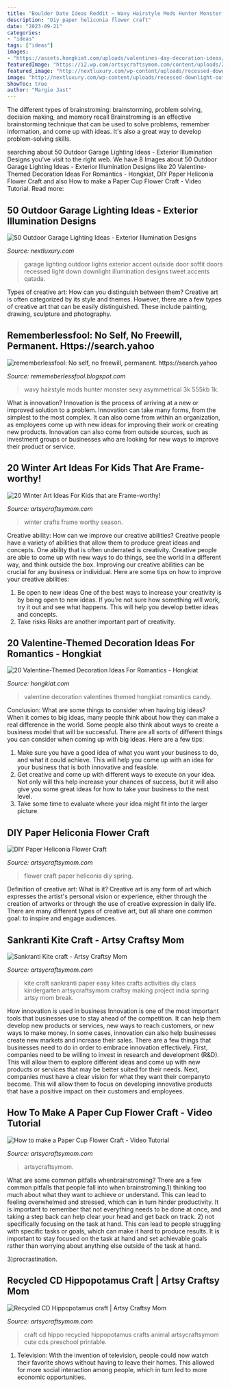 ```yaml
---
title: "Boulder Date Ideas Reddit ~ Wavy Hairstyle Mods Hunter Monster Sexy Asymmetrical 3k 555kb 1k"
description: "Diy paper heliconia flower craft"
date: "2023-09-21"
categories:
- "ideas"
tags: ["ideas"]
images:
- "https://assets.hongkiat.com/uploads/valentines-day-decoration-ideas/1-valentines-day-decoration-ideas.jpg"
featuredImage: "https://i2.wp.com/artsycraftsymom.com/content/uploads/2013/11/Sankranti-Kite-craft.jpg?fit=441%2C640&amp;ssl=1"
featured_image: "http://nextluxury.com/wp-content/uploads/recessed-downlight-outdoor-garage-lights.jpg"
image: "http://nextluxury.com/wp-content/uploads/recessed-downlight-outdoor-garage-lights.jpg"
ShowToc: true
author: "Margie Jast"
---
```



The different types of brainstroming: brainstorming, problem solving, decision making, and memory recall
Brainstroming is an effective brainstorming technique that can be used to solve problems, remember information, and come up with ideas. It's also a great way to develop problem-solving skills.

	

		
searching about 50 Outdoor Garage Lighting Ideas - Exterior Illumination Designs you've visit to the right web. We have 8 Images about 50 Outdoor Garage Lighting Ideas - Exterior Illumination Designs like 20 Valentine-Themed Decoration Ideas For Romantics - Hongkiat, DIY Paper Heliconia Flower Craft and also How to make a Paper Cup Flower Craft - Video Tutorial. Read more:
		
    
## 50 Outdoor Garage Lighting Ideas - Exterior Illumination Designs

<img loading=lazy src="http://nextluxury.com/wp-content/uploads/recessed-downlight-outdoor-garage-lights.jpg" onerror="this.onerror=null;this.src='https://tse4.mm.bing.net/th?id=OIP.VkgAHF0pAyEojx4UIO9SkQHaE7&amp;pid=15.1';" alt="50 Outdoor Garage Lighting Ideas - Exterior Illumination Designs">

_Source: nextluxury.com_

>garage lighting outdoor lights exterior accent outside door soffit doors recessed light down downlight illumination designs tweet accents qatada. 

	

Types of creative art: How can you distinguish between them?
Creative art is often categorized by its style and themes. However, there are a few types of creative art that can be easily distinguished. These include painting, drawing, sculpture and photography.

    
## Rememberlessfool: No Self, No Freewill, Permanent. Https://search.yahoo

<img loading=lazy src="https://staticdelivery.nexusmods.com/mods/2531/images/thumbnails/316/316-1539328663-1037757614.jpeg" onerror="this.onerror=null;this.src='https://tse4.mm.bing.net/th?id=OIP.Z4-ZRP4B0Fo_v9VyfLFllAAAAA&amp;pid=15.1';" alt="rememberlessfool: No self, no freewill, permanent. https://search.yahoo">

_Source: rememeberlessfool.blogspot.com_

>wavy hairstyle mods hunter monster sexy asymmetrical 3k 555kb 1k. 

	

What is innovation?
Innovation is the process of arriving at a new or improved solution to a problem. Innovation can take many forms, from the simplest to the most complex. It can also come from within an organization, as employees come up with new ideas for improving their work or creating new products. Innovation can also come from outside sources, such as investment groups or businesses who are looking for new ways to improve their product or service.

    
## 20 Winter Art Ideas For Kids That Are Frame-worthy!

<img loading=lazy src="https://i2.wp.com/artsycraftsymom.com/content/uploads/2018/01/Winter-Art-Ideas-for-Kids.png?fit=716%2C716&amp;ssl=1" onerror="this.onerror=null;this.src='https://tse2.mm.bing.net/th?id=OIP.oPjqLi5e8Hf5DUdg72G9VQHaHa&amp;pid=15.1';" alt="20 Winter Art Ideas For Kids that are Frame-worthy!">

_Source: artsycraftsymom.com_

>winter crafts frame worthy season. 

	

Creative ability: How can we improve our creative abilities?
Creative people have a variety of abilities that allow them to produce great ideas and concepts. One ability that is often underrated is creativity. Creative people are able to come up with new ways to do things, see the world in a different way, and think outside the box. Improving our creative abilities can be crucial for any business or individual. Here are some tips on how to improve your creative abilities: 
1. Be open to new ideas
One of the best ways to increase your creativity is by being open to new ideas. If you’re not sure how something will work, try it out and see what happens. This will help you develop better ideas and concepts. 
2. Take risks
Risks are another important part of creativity.

    
## 20 Valentine-Themed Decoration Ideas For Romantics - Hongkiat

<img loading=lazy src="https://assets.hongkiat.com/uploads/valentines-day-decoration-ideas/1-valentines-day-decoration-ideas.jpg" onerror="this.onerror=null;this.src='https://tse1.mm.bing.net/th?id=OIP.a1dfWt8PjeI5v2i9eXV-lQHaKe&amp;pid=15.1';" alt="20 Valentine-Themed Decoration Ideas For Romantics - Hongkiat">

_Source: hongkiat.com_

>valentine decoration valentines themed hongkiat romantics candy. 

	

Conclusion: What are some things to consider when having big ideas?
When it comes to big ideas, many people think about how they can make a real difference in the world. Some people also think about ways to create a business model that will be successful. There are all sorts of different things you can consider when coming up with big ideas. Here are a few tips: 
1) Make sure you have a good idea of what you want your business to do, and what it could achieve. This will help you come up with an idea for your business that is both innovative and feasible. 
2) Get creative and come up with different ways to execute on your idea. Not only will this help increase your chances of success, but it will also give you some great ideas for how to take your business to the next level. 
3) Take some time to evaluate where your idea might fit into the larger picture.

    
## DIY Paper Heliconia Flower Craft

<img loading=lazy src="https://i2.wp.com/artsycraftsymom.com/content/uploads/2018/04/DIY-Spring-Felt-Heliconia-Flower-Craft-170511-1.jpg?fit=680%2C971&amp;ssl=1" onerror="this.onerror=null;this.src='https://tse4.mm.bing.net/th?id=OIP.lVu2m_EHSk8np1kxN_b77wHaKk&amp;pid=15.1';" alt="DIY Paper Heliconia Flower Craft">

_Source: artsycraftsymom.com_

>flower craft paper heliconia diy spring. 

	

Definition of creative art: What is it?
Creative art is any form of art which expresses the artist's personal vision or experience, either through the creation of artworks or through the use of creative expression in daily life. There are many different types of creative art, but all share one common goal: to inspire and engage audiences.

    
## Sankranti Kite Craft - Artsy Craftsy Mom

<img loading=lazy src="https://i2.wp.com/artsycraftsymom.com/content/uploads/2013/11/Sankranti-Kite-craft.jpg?fit=441%2C640&amp;ssl=1" onerror="this.onerror=null;this.src='https://tse2.mm.bing.net/th?id=OIP.WHf-lwZHzd4IWOqQM_wergAAAA&amp;pid=15.1';" alt="Sankranti Kite craft - Artsy Craftsy Mom">

_Source: artsycraftsymom.com_

>kite craft sankranti paper easy kites crafts activities diy class kindergarten artsycraftsymom craftsy making project india spring artsy mom break. 

	

How innovation is used in business
Innovation is one of the most important tools that businesses use to stay ahead of the competition. It can help them develop new products or services, new ways to reach customers, or new ways to make money. In some cases, innovation can also help businesses create new markets and increase their sales.
There are a few things that businesses need to do in order to embrace innovation effectively. First, companies need to be willing to invest in research and development (R&D). This will allow them to explore different ideas and come up with new products or services that may be better suited for their needs. Next, companies must have a clear vision for what they want their companyto become. This will allow them to focus on developing innovative products that have a positive impact on their customers and employees.

    
## How To Make A Paper Cup Flower Craft - Video Tutorial

<img loading=lazy src="https://i0.wp.com/artsycraftsymom.com/content/uploads/2017/06/Paper-Cup-Flower-Craft-1.jpg?fit=680%2C680&amp;ssl=1" onerror="this.onerror=null;this.src='https://tse2.mm.bing.net/th?id=OIP.U7cYJIvEhI1Cv0dv5HyfqQHaHa&amp;pid=15.1';" alt="How to make a Paper Cup Flower Craft - Video Tutorial">

_Source: artsycraftsymom.com_

>artsycraftsymom. 

	

What are some common pitfalls whenbrainstroming?
There are a few common pitfalls that people fall into when brainstroming.1) thinking too much about what they want to achieve or understand. This can lead to feeling overwhelmed and stressed, which can in turn hinder productivity. It is important to remember that not everything needs to be done at once, and taking a step back can help clear your head and get back on track.
2) not specifically focusing on the task at hand. This can lead to people struggling with specific tasks or goals, which can make it hard to produce results. It is important to stay focused on the task at hand and set achievable goals rather than worrying about anything else outside of the task at hand.

3)procrastination.

    
## Recycled CD Hippopotamus Craft | Artsy Craftsy Mom

<img loading=lazy src="https://i0.wp.com/artsycraftsymom.com/content/uploads/2015/06/CD_hippo_craft1.jpg?fit=700%2C988&amp;ssl=1" onerror="this.onerror=null;this.src='https://tse4.mm.bing.net/th?id=OIP.twB5ANppHJL5J-GYX-z-kQHaKd&amp;pid=15.1';" alt="Recycled CD Hippopotamus craft | Artsy Craftsy Mom">

_Source: artsycraftsymom.com_

>craft cd hippo recycled hippopotamus crafts animal artsycraftsymom cute cds preschool printable. 

	

1. Television: With the invention of television, people could now watch their favorite shows without having to leave their homes. This allowed for more social interaction among people, which in turn led to more economic opportunities.

